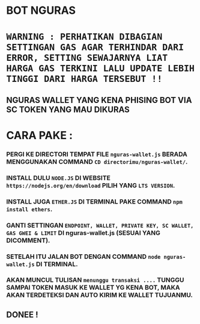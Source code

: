 # BOT NGURAS

# `WARNING : PERHATIKAN DIBAGIAN SETTINGAN GAS AGAR TERHINDAR DARI ERROR, SETTING SEWAJARNYA LIAT HARGA GAS TERKINI LALU UPDATE LEBIH TINGGI DARI HARGA TERSEBUT !!`

## NGURAS WALLET YANG KENA PHISING BOT VIA SC TOKEN YANG MAU DIKURAS


# CARA PAKE :

### PERGI KE DIRECTORI TEMPAT FILE  `nguras-wallet.js` BERADA MENGGUNAKAN COMMAND `CD directorimu/nguras-wallet/`.

### INSTALL DULU `NODE.JS` DI WEBSITE `https://nodejs.org/en/download` PILIH YANG `LTS VERSION`.

### INSTALL JUGA `ETHER.JS` DI TERMINAL PAKE COMMAND `npm install ethers`.

### GANTI SETTINGAN `ENDPOINT, WALLET, PRIVATE KEY, SC WALLET, GAS GWEI & LIMIT` DI nguras-wallet.js (SESUAI YANG DICOMMENT).

### SETELAH ITU JALAN BOT DENGAN COMMAND `node nguras-wallet.js` DI TERMINAL.

### AKAN MUNCUL TULISAN `menunggu transaksi ....` TUNGGU SAMPAI TOKEN MASUK KE WALLET YG KENA BOT, MAKA AKAN TERDETEKSI DAN AUTO KIRIM KE WALLET TUJUANMU.

## DONEE !

